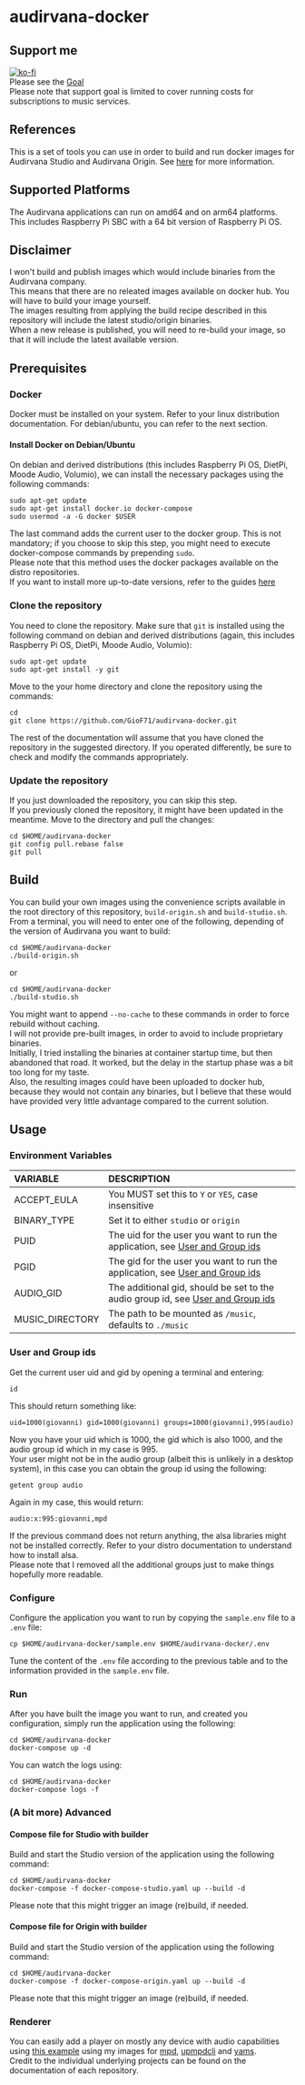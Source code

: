 # audirvana-docker

## Support me

[![ko-fi](https://ko-fi.com/img/githubbutton_sm.svg)](https://ko-fi.com/H2H7UIN5D)  
Please see the [Goal](https://ko-fi.com/giof71/goal?g=0)  
Please note that support goal is limited to cover running costs for subscriptions to music services.

## References

This is a set of tools you can use in order to build and run docker images for Audirvana Studio and Audirvana Origin. See [here](https://audirvana.com/linux/) for more information.  

## Supported Platforms

The Audirvana applications can run on amd64 and on arm64 platforms.  
This includes Raspberry Pi SBC with a 64 bit version of Raspberry Pi OS.

## Disclaimer

I won't build and publish images which would include binaries from the Audirvana company.  
This means that there are no releated images available on docker hub. You will have to build your image yourself.  
The images resulting from applying the build recipe described in this repository will include the latest studio/origin binaries.  
When a new release is published, you will need to re-build your image, so that it will include the latest available version.  

## Prerequisites

### Docker

Docker must be installed on your system. Refer to your linux distribution documentation. For debian/ubuntu, you can refer to the next section.  

#### Install Docker on Debian/Ubuntu

On debian and derived distributions (this includes Raspberry Pi OS, DietPi, Moode Audio, Volumio), we can install the necessary packages using the following commands:

```text
sudo apt-get update
sudo apt-get install docker.io docker-compose
sudo usermod -a -G docker $USER
```

The last command adds the current user to the docker group. This is not mandatory; if you choose to skip this step, you might need to execute docker-compose commands by prepending `sudo`.  
Please note that this method uses the docker packages available on the distro repositories.  
If you want to install more up-to-date versions, refer to the guides [here](https://docs.docker.com/desktop/install/linux-install/)

### Clone the repository

You need to clone the repository. Make sure that `git` is installed using the following command on debian and derived distributions (again, this includes Raspberry Pi OS, DietPi, Moode Audio, Volumio):

```code
sudo apt-get update
sudo apt-get install -y git
```

Move to the your home directory and clone the repository using the commands:

```code
cd
git clone https://github.com/GioF71/audirvana-docker.git
```

The rest of the documentation will assume that you have cloned the repository in the suggested directory. If you operated differently, be sure to check and modify the commands appropriately.  

### Update the repository

If you just downloaded the repository, you can skip this step.  
If you previously cloned the repository, it might have been updated in the meantime. Move to the directory and pull the changes:

```code
cd $HOME/audirvana-docker
git config pull.rebase false
git pull
```

## Build

You can build your own images using the convenience scripts available in the root directory of this repository, `build-origin.sh` and `build-studio.sh`.  
From a terminal, you will need to enter one of the following, depending of the version of Audirvana you want to build:

```text
cd $HOME/audirvana-docker
./build-origin.sh
```

or

```text
cd $HOME/audirvana-docker
./build-studio.sh
```

You might want to append `--no-cache` to these commands in order to force rebuild without caching.  
I will not provide pre-built images, in order to avoid to include proprietary binaries.  
Initially, I tried installing the binaries at container startup time, but then abandoned that road. It worked, but the delay in the startup phase was a bit too long for my taste.  
Also, the resulting images could have been uploaded to docker hub, because they would not contain any binaries, but I believe that these would have provided very little advantage compared to the current solution.  

## Usage

### Environment Variables

VARIABLE|DESCRIPTION
:---|:---
ACCEPT_EULA|You MUST set this to `Y` or `YES`, case insensitive
BINARY_TYPE|Set it to either `studio` or `origin`
PUID|The uid for the user you want to run the application, see [User and Group ids](#user-and-group-ids)
PGID|The gid for the user you want to run the application, see [User and Group ids](#user-and-group-ids)
AUDIO_GID|The additional gid, should be set to the audio group id, see [User and Group ids](#user-and-group-ids)
MUSIC_DIRECTORY|The path to be mounted as `/music`, defaults to `./music`

### User and Group ids

Get the current user uid and gid by opening a terminal and entering:

```text
id
```

This should return something like:

```text
uid=1000(giovanni) gid=1000(giovanni) groups=1000(giovanni),995(audio)
```

Now you have your uid which is 1000, the gid which is also 1000, and the audio group id which in my case is 995.  
Your user might not be in the audio group (albeit this is unlikely in a desktop system), in this case you can obtain the group id using the following:

```text
getent group audio
```

Again in my case, this would return:

```text
audio:x:995:giovanni,mpd
```

If the previous command does not return anything, the alsa libraries might not be installed correctly. Refer to your distro documentation to understand how to install alsa.  
Please note that I removed all the additional groups just to make things hopefully more readable.

### Configure

Configure the application you want to run by copying the `sample.env` file to a `.env` file:

```text
cp $HOME/audirvana-docker/sample.env $HOME/audirvana-docker/.env
```

Tune the content of the `.env` file according to the previous table and to the information provided in the `sample.env` file.  

### Run

After you have built the image you want to run, and created you configuration, simply run the application using the following:

```text
cd $HOME/audirvana-docker
docker-compose up -d
```

You can watch the logs using:

```text
cd $HOME/audirvana-docker
docker-compose logs -f
```

### (A bit more) Advanced

#### Compose file for Studio with builder

Build and start the Studio version of the application using the following command:

```text
cd $HOME/audirvana-docker
docker-compose -f docker-compose-studio.yaml up --build -d
```

Please note that this might trigger an image (re)build, if needed.

#### Compose file for Origin with builder

Build and start the Studio version of the application using the following command:

```text
cd $HOME/audirvana-docker
docker-compose -f docker-compose-origin.yaml up --build -d
```

Please note that this might trigger an image (re)build, if needed.  

### Renderer

You can easily add a player on mostly any device with audio capabilities using [this example](https://github.com/GioF71/audio-tools/tree/main/players/audirvana-upnp) using my images for [mpd](https://github.com/GioF71/mpd-alsa-docker), [upmpdcli](https://github.com/GioF71/upmpdcli-docker) and [yams](https://github.com/GioF71/yams-docker).  
Credit to the individual underlying projects can be found on the documentation of each repository.

